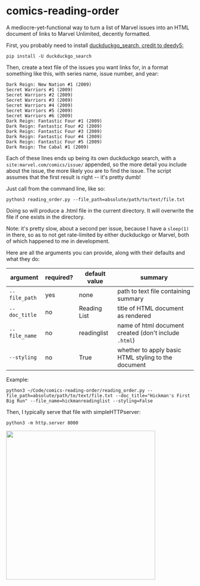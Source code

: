 
# comics-reading-order
A mediocre-yet-functional way to turn a list of Marvel issues into an HTML document of links to Marvel Unlimited, decently formatted.

First, you probably need to install [duckduckgo_search, credit to deedy5:](https://github.com/deedy5/duckduckgo_search)

```pip install -U duckduckgo_search```

Then, create a text file of the issues you want links for, in a format something like this, with series name, issue number, and year:

```
Dark Reign: New Nation #1 (2009)
Secret Warriors #1 (2009)
Secret Warriors #2 (2009)
Secret Warriors #3 (2009)
Secret Warriors #4 (2009)
Secret Warriors #5 (2009)
Secret Warriors #6 (2009)
Dark Reign: Fantastic Four #1 (2009)
Dark Reign: Fantastic Four #2 (2009)
Dark Reign: Fantastic Four #3 (2009)
Dark Reign: Fantastic Four #4 (2009)
Dark Reign: Fantastic Four #5 (2009)
Dark Reign: The Cabal #1 (2009)
```

Each of these lines ends up being its own duckduckgo search, with a ``` site:marvel.com/comics/issue/``` appended, so the more detail you include about the issue, the more likely you are to find the issue. The script assumes that the first result is right -- it's pretty dumb!

Just call from the command line, like so:

```python3 reading_order.py --file_path=absolute/path/to/text/file.txt```

Doing so will produce a .html file in the current directory. It will overwrite the file if one exists in the directory.

Note: it's pretty slow, about a second per issue, because I have a ```sleep(1)``` in there, so as to not get rate-limited by either duckduckgo or Marvel, both of which happened to me in development.

Here are all the arguments you can provide, along with their defaults and what they do:

|argument|required?|default value|summary
|--|--|--|--|
|`--file_path`|yes|none|path to text file containing summary
|`--doc_title`|no|Reading List|title of HTML document as rendered
|`--file_name`|no|readinglist|name of html document created (don't include `.html`)
|`--styling`|no|True|whether to apply basic HTML styling to the document

Example:

```python3 ~/Code/comics-reading-order/reading_order.py --file_path=absolute/path/to/text/file.txt --doc_title="Hickman's First Big Run" --file_name=hickmanreadinglist --styling=False```

Then, I typically serve that file with simpleHTTPserver:

```python3 -m http.server 8000```

<img src="https://user-images.githubusercontent.com/82833387/222652187-e552f765-2c8b-4fce-a12d-53d67e49b5d0.gif" width="400">
